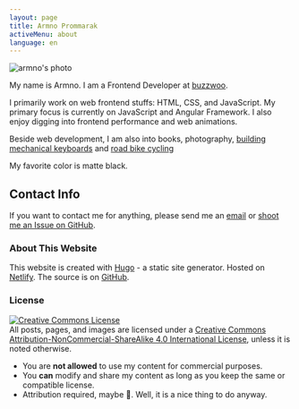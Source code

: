 ```yaml
---
layout: page
title: Armno Prommarak
activeMenu: about
language: en
---
```



<div class="about-columns">
  <div>
    <img src="/img/home1.jpg" alt="armno's photo">
  </div>
  <div>
    <p class="lead">
      My name is Armno. I am a Frontend Developer at <a href="https://buzzwoo.de" target="_blank" rel="noopener">buzzwoo</a>.
    </p>
    <p>
    I primarily work on web frontend stuffs: HTML, CSS, and JavaScript.
    My primary focus is currently on JavaScript and Angular Framework.
    I also enjoy digging into frontend performance and web animations.
    </p>
    <p>
    Beside web development, I am also into books, photography,
      <a href="https://armno.in.th/2017/08/20/building-custom-mechanical-keyboard/">building mechanical keyboards</a> and
      <a href="https://www.strava.com/athletes/3637623">road bike cycling</a>
    </p>
    <p>My favorite color is matte black.</p>
  </div>
</div>

## Contact Info

If you want to contact me for anything, please send me an [email](mailto:monkeyarmno@gmail.com)
or [shoot me an Issue on GitHub](https://github.com/armno/armno/issues/new).

### About This Website

This website is created with [Hugo](https://gohugo.io/) - a static site generator. Hosted on [Netlify](https://www.netlify.com/). The source is on [GitHub](https://github.com/armno/blog).

### License

<a rel="license" href="https://creativecommons.org/licenses/by-nc-sa/4.0/"><img alt="Creative Commons License" style="border-width:0" src="https://i.creativecommons.org/l/by-nc-sa/4.0/88x31.png" /></a><br>All posts, pages, and images are licensed under a <a rel="license" href="https://creativecommons.org/licenses/by-nc-sa/4.0/">Creative Commons Attribution-NonCommercial-ShareAlike 4.0 International License</a>,
unless it is noted otherwise.

- You are **not allowed** to use my content for commercial purposes.
- You **can** modify and share my content as long as you keep the same or compatible license.
- Attribution required, maybe 🤔. Well, it is a nice thing to do anyway.
